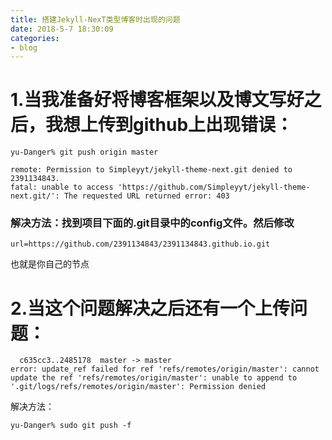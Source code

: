 ```yaml
---
title: 搭建Jekyll-NexT类型博客时出现的问题
date: 2018-5-7 18:30:09
categories:
- blog
---
```

# 1.当我准备好将博客框架以及博文写好之后，我想上传到github上出现错误：
 
```shell
yu-Danger% git push origin master

```
```
remote: Permission to Simpleyyt/jekyll-theme-next.git denied to 2391134843.
fatal: unable to access 'https://github.com/Simpleyyt/jekyll-theme-next.git/': The requested URL returned error: 403

```
### 解决方法：找到项目下面的.git目录中的config文件。然后修改 
```
url=https://github.com/2391134843/2391134843.github.io.git
```
也就是你自己的节点
# 2.当这个问题解决之后还有一个上传问题：
```
  c635cc3..2485178  master -> master
error: update_ref failed for ref 'refs/remotes/origin/master': cannot update the ref 'refs/remotes/origin/master': unable to append to '.git/logs/refs/remotes/origin/master': Permission denied
```
 
解决方法：

```shell
yu-Danger% sudo git push -f

```
